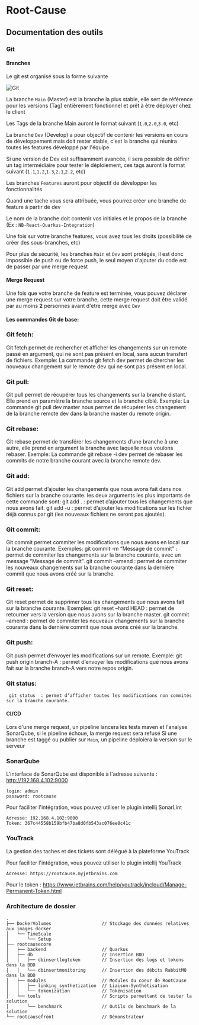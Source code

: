 # Root-Cause
## Documentation des outils
### Git
#### Branches
Le git est organisé sous la forme suivante

![Git](https://www.bitbull.it/blog/git-flow-come-funziona/gitflow-1.png)

La branche `Main` (Master) est la branche la plus stable, elle sert de référence pour les versions (Tag) entièrement
fonctionnel et prêt à être déployer chez le client

Les Tags de la branche Main auront le format suivant (`1.0`,`2.0`,`3.0`, etc)

La branche `Dev` (Develop) a pour objectif de contenir les versions en cours de développement
mais doit rester stable, c'est la branche qui réunira toutes les features développé par l'équipe

Si une version de Dev est suffisamment avancée, il sera possible de définir un tag intermédiaire
pour tester le déploiement, ces tags auront la format suivant (`1.1`,`1.2`,`1.3`,`2.1`,`2.2`, etc)

Les branches `Features` auront pour objectif de développer les fonctionnalités

Quand une tache vous sera attribuée, vous pourrez créer une branche de feature à partir de dev

Le nom de la branche doit contenir vos initiales et le propos de la branche (Ex : `NB-React-Quarkus-Integration`)

Une fois sur votre branche features, vous avez tous les droits (possibilité de créer des sous-branches, etc)

Pour plus de sécurité, les branches `Main` et `Dev` sont protégés, il est donc impossible de push ou de force push, le seul
moyen d'ajouter du code est de passer par une merge request

#### Merge Request
Une fois que votre branche de feature est terminée, vous pouvez déclarer une merge request sur votre branche, cette merge
request doit être validé par au moins __2__ personnes avant d'etre merge avec `Dev`

####  Les commandes Git de base:

### Git fetch:
Git fetch permet de rechercher et afficher les changements sur un remote passé en argument, qui ne sont pas présent en local, sans aucun transfert de fichiers.
Exemple: 
La commande  git fetch dev  permet de chercher les nouveaux changement sur le remote dev qui ne sont pas présent en local.

### Git pull:
Git pull permet de récupérer tous les changements sur la branche distant.
Elle prend en paramètre la branche source et la branche ciblé.
Exemple:
La commande  git pull dev master  nous permet de récupérer les changement de la branche remote dev dans la branche master du remote origin.

### Git rebase:
Git rebase permet de transférer les changements d’une branche à une autre, elle prend en argument la branche avec laquelle nous voulons rebaser.
Exemple:
La commande  git rebase -i dev  permet de rebaser les commits de notre branche courant avec la branche remote dev.

### Git add: 
Git add permet d’ajouter les changements que nous avons fait dans nos fichiers sur la branche courante.
les deux arguments les plus importants de cette commande sont:
     git add .  : permet d’ajouter tous les changements que nous avons fait.
     git add -u  : permet d’ajouter les modifications sur les fichier déjà connus par git (les nouveaux fichiers ne seront pas ajoutés).

### Git commit:
Git commit permet commiter les modifications que nous avons en local sur la branche courante.
Exemples:
     git commit -m “Message de commit”  : permet de commiter les changements sur la branche courante, avec un message “Message de commit”.
     git commit –amend  : permet de commiter les nouveaux changements sur la branche courante dans la dernière commit que nous avons créé sur la branche.

### Git reset:
Git reset permet de supprimer tous les changements que nous avons fait sur la branche courante.
Exemples:
     git reset –hard HEAD  : permet de retourner vers la version que nous avons sur la branche master.
     git commit –amend  : permet de commiter les nouveaux changements sur la branche courante dans la dernière commit que nous avons créé sur la branche.

### Git push:
Git push permet d’envoyer les modifications sur un remote.
Exemple:
     git push origin branch-A  : permet d’envoyer les modifications que nous avons fait sur la branche branch-A vers notre repos origin.

### Git status:
     git status  : permet d’afficher toutes les modifications non commités sur la branche courante.

#### CI/CD
Lors d'une merge request, un pipeline lancera les tests maven et l'analyse SonarQube, si le pipeline échoue, la merge request
sera refusé
Si une branche est taggé ou publier sur `Main`, un pipeline déploiera la version sur le serveur
### SonarQube
L'interface de SonarQube est disponible à l'adresse suivante : http://192.168.4.102:9000

```
login: admin
password: rootcause
```

Pour faciliter l'intégration, vous pouvez utiliser le plugin intellij SonarLint

```
Adresse: 192.168.4.102:9000
Token: 367c44558b159bfb47ba8d0fb543ac076ee0c41c
```
### YouTrack
La gestion des taches et des tickets sont délégué à la plateforme YouTrack

Pour faciliter l'intégration, vous pouvez utiliser le plugin intellij YouTrack

```
Adresse: https://rootcause.myjetbrains.com
```
Pour le token : https://www.jetbrains.com/help/youtrack/incloud/Manage-Permanent-Token.html

### Architecture de dossier

```
.
├── DockerVolumes                   // Stockage des données relatives aux images docker
│   └── TimeScale
│       └── Setup
├── rootcausecore
│   ├── backend                     // Quarkus
│   ├── db                          // Insertion BDD
│   │   ├── dbinsertlogtoken        // Insertion des logs et tokens dans la BDD
│   │   └── dbinsertmonitoring      // Insertion des débits RabbitMQ dans la BDD
│   ├── modules                     // Modules du coeur de RootCause
│   │   ├── linking_synthetization  // Liaison-Synthétisation
│   │   └── tokenization            // Tokénisation
│   └── tools                       // Scripts permettant de tester la solution
│       └── benchmark               // Outils de benchmark de la solution
└── rootcausefront                  // Démonstrateur
```
